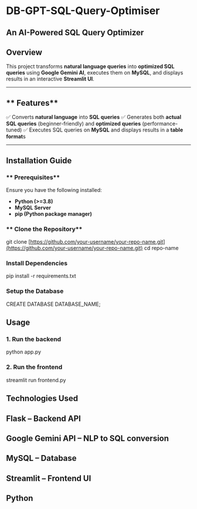 # DB-GPT-SQL-Query-Optimiser

## An AI-Powered SQL Query Optimizer

## **Overview**
This project transforms **natural language queries** into **optimized SQL queries** using **Google Gemini AI**, executes them on **MySQL**, and displays results in an interactive **Streamlit UI**.


---

## ** Features**
✅ Converts **natural language** into **SQL queries**
✅ Generates both **actual SQL queries** (beginner-friendly) and **optimized queries** (performance-tuned)
✅ Executes SQL queries on **MySQL** and displays results in a **table format**s

---

## **Installation Guide**
### ** Prerequisites**
Ensure you have the following installed:
- **Python (>=3.8)**
- **MySQL Server**
- **pip (Python package manager)**

### ** Clone the Repository**

git clone [https://github.com/your-username/your-repo-name.git](https://github.com/your-username/your-repo-name.git)
cd repo-name

### **Install Dependencies**
pip install -r requirements.txt
### **Setup the Database**
CREATE DATABASE DATABASE_NAME;

## **Usage**
### **1. Run the backend**
python app.py
### **2. Run the frontend**
streamlit run frontend.py

## **Technologies Used**

## **Flask – Backend API**
## **Google Gemini API – NLP to SQL conversion**
## **MySQL – Database**
## **Streamlit – Frontend UI**
## **Python**
